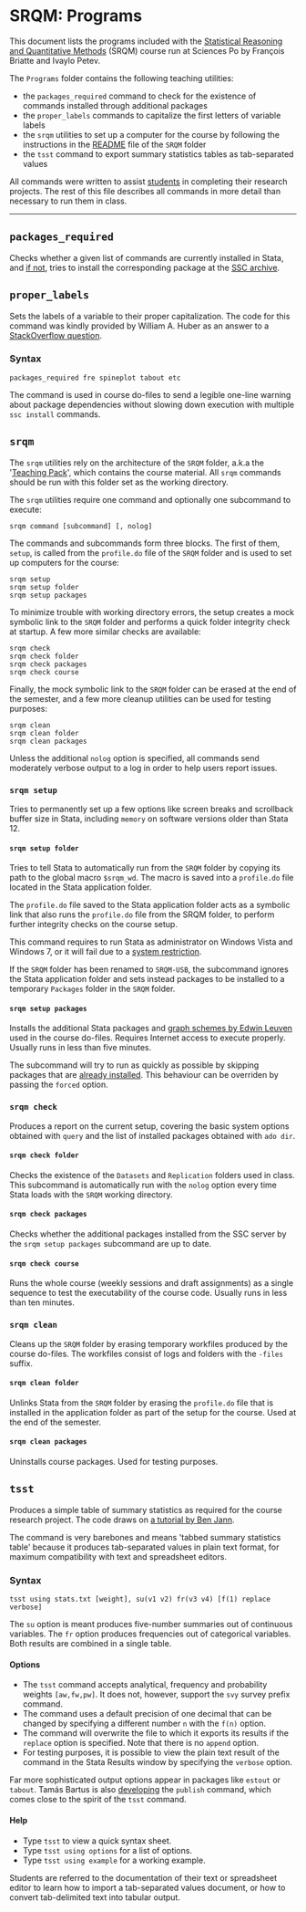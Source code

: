 # SRQM: Programs

This document lists the programs included with the [Statistical Reasoning and Quantitative Methods](http://f.briatte.org/teaching/quanti/) (SRQM) course run at Sciences Po by François Briatte and Ivaylo Petev.

The `Programs` folder contains the following teaching utilities:

- the `packages_required` command to check for the existence of commands installed through additional packages
- the `proper_labels` commands to capitalize the first letters of variable labels
- the `srqm` utilities to set up a computer for the course by following the instructions in the [README](https://github.com/briatte/srqm/blob/master/README.md) file of the `SRQM` folder
- the `tsst` command to export summary statistics tables as tab-separated values

All commands were written to assist [students](http://f.briatte.org/teaching/quanti/) in completing their research projects. The rest of this file describes all commands in more detail than necessary to run them in class.

* * *

## `packages_required`

Checks whether a given list of commands are currently installed in Stata, and [if not][statalist-tip], tries to install the corresponding package at the [SSC archive](http://ideas.repec.org/s/boc/bocode.html).

## `proper_labels`

Sets the labels of a variable to their proper capitalization. The code for this command was kindly provided by William A. Huber as an answer to a [StackOverflow question](http://stackoverflow.com/questions/12591056/capitalizing-value-labels-in-stata).

### Syntax

	packages_required fre spineplot tabout etc

The command is used in course do-files to send a legible one-line warning about package dependencies without slowing down execution with multiple `ssc install` commands.

## `srqm`

The `srqm` utilities rely on the architecture of the `SRQM` folder, a.k.a the '[Teaching Pack](http://f.briatte.org/srqm/)', which contains the course material. All `srqm` commands should be run with this folder set as the working directory.

The `srqm` utilities require one command and optionally one subcommand to execute:

	srqm command [subcommand] [, nolog]

The commands and subcommands form three blocks. The first of them, `setup`, is called from the `profile.do` file of the `SRQM` folder and is used to set up computers for the course:

	srqm setup
	srqm setup folder
	srqm setup packages

To minimize trouble with working directory errors, the setup creates a mock symbolic link to the `SRQM` folder and performs a quick folder integrity check at startup. A few more similar checks are available:

	srqm check
	srqm check folder
	srqm check packages
	srqm check course

Finally, the mock symbolic link to the `SRQM` folder can be erased at the end of the semester, and a few more cleanup utilities can be used for testing purposes:

	srqm clean
	srqm clean folder
	srqm clean packages

Unless the additional `nolog` option is specified, all commands send moderately verbose output to a log in order to help users report issues.

### `srqm setup`

Tries to permanently set up a few options like screen breaks and scrollback buffer size in Stata, including `memory` on software versions older than Stata 12.

#### `srqm setup folder`

Tries to tell Stata to automatically run from the `SRQM` folder by copying its path to the global macro `$srqm_wd`. The macro is saved into a `profile.do` file located in the Stata application folder.

The `profile.do` file saved to the Stata application folder acts as a symbolic link that also runs the `profile.do` file from the SRQM folder, to perform further integrity checks on the course setup.

This command requires to run Stata as administrator on Windows Vista and Windows 7, or it will fail due to a [system restriction](http://www.stata.com/support/faqs/windows/updating-on-vista/).

If the `SRQM` folder has been renamed to `SRQM-USB`, the subcommand ignores the Stata application folder and sets instead packages to be installed to a temporary `Packages` folder in the `SRQM` folder.

#### `srqm setup packages`

Installs the additional Stata packages and [graph schemes by Edwin Leuven](http://leuven.economists.nl/stata.php) used in the course do-files. Requires Internet access to execute properly. Usually runs in less than five minutes.

The subcommand will try to run as quickly as possible by skipping packages that are [already installed][statalist-tip]. This behaviour can be overriden by passing the `forced` option.

### `srqm check`

Produces a report on the current setup, covering the basic system options obtained with `query` and the list of installed packages obtained with `ado dir`.

#### `srqm check folder`

Checks the existence of the `Datasets` and `Replication` folders used in class. This subcommand is automatically run with the `nolog` option every time Stata loads with the `SRQM` working directory.

#### `srqm check packages`

Checks whether the additional packages installed from the SSC server by the `srqm setup packages` subcommand are up to date.

#### `srqm check course`

Runs the whole course (weekly sessions and draft assignments) as a single sequence to test the executability of the course code. Usually runs in less than ten minutes.

### `srqm clean`

Cleans up the `SRQM` folder by erasing temporary workfiles produced by the course do-files. The workfiles consist of logs and folders with the `-files` suffix.

#### `srqm clean folder`	

Unlinks Stata from the `SRQM` folder by erasing the `profile.do` file that is installed in the application folder as part of the setup for the course. Used at the end of the semester.

#### `srqm clean packages`

Uninstalls course packages. Used for testing purposes.

## `tsst`

Produces a simple table of summary statistics as required for the course research project. The code draws on [a tutorial by Ben Jann](http://www.stata.com/meeting/uk09/uk09_jann.pdf).

The command is very barebones and means 'tabbed summary statistics table' because it produces tab-separated values in plain text format, for maximum compatibility with text and spreadsheet editors.

### Syntax

	tsst using stats.txt [weight], su(v1 v2) fr(v3 v4) [f(1) replace verbose]

The `su` option is meant produces five-number summaries out of continuous variables. The `fr` option produces frequencies out of categorical variables. Both results are combined in a single table.

#### Options

- The `tsst` command accepts analytical, frequency and probability weights `[aw,fw,pw]`. It does not, however, support the `svy` survey prefix command.
- The command uses a default precision of one decimal that can be changed by specifying a different number `n` with the `f(n)` option.
- The command will overwrite the file to which it exports its results if the `replace` option is specified. Note that there is no `append` option.
- For testing purposes, it is possible to view the plain text result of the command in the Stata Results window by specifying the `verbose` option.

Far more sophisticated output options appear in packages like `estout` or `tabout`. Tamás Bartus is also [developing](http://web.uni-corvinus.hu/bartus/publish.php) the `publish` command, which comes close to the spirit of the `tsst` command.

#### Help

- Type `tsst` to view a quick syntax sheet.
- Type `tsst using options` for a list of options.
- Type `tsst using example` for a working example.

Students are referred to the documentation of their text or spreadsheet editor to learn how to import a tab-separated values document, or how to convert tab-delimited text into tabular output.

[statalist-tip]: http://www.stata.com/statalist/archive/2009-12/msg00461.html
